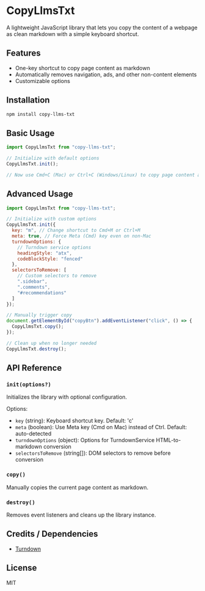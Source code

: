 # CopyLlmsTxt

A lightweight JavaScript library that lets you copy the content of a webpage as
clean markdown with a simple keyboard shortcut.

## Features

- One-key shortcut to copy page content as markdown
- Automatically removes navigation, ads, and other non-content elements
- Customizable options

## Installation

```bash
npm install copy-llms-txt
```

## Basic Usage

```javascript
import CopyLlmsTxt from "copy-llms-txt";

// Initialize with default options
CopyLlmsTxt.init();

// Now use Cmd+C (Mac) or Ctrl+C (Windows/Linux) to copy page content as markdown
```

## Advanced Usage

```javascript
import CopyLlmsTxt from "copy-llms-txt";

// Initialize with custom options
CopyLlmsTxt.init({
  key: "m", // Change shortcut to Cmd+M or Ctrl+M
  meta: true, // Force Meta (Cmd) key even on non-Mac
  turndownOptions: {
    // Turndown service options
    headingStyle: "atx",
    codeBlockStyle: "fenced"
  },
  selectorsToRemove: [
    // Custom selectors to remove
    ".sidebar",
    ".comments",
    "#recommendations"
  ]
});

// Manually trigger copy
document.getElementById("copyBtn").addEventListener("click", () => {
  CopyLlmsTxt.copy();
});

// Clean up when no longer needed
CopyLlmsTxt.destroy();
```

## API Reference

### `init(options?)`

Initializes the library with optional configuration.

Options:

- `key` (string): Keyboard shortcut key. Default: 'c'
- `meta` (boolean): Use Meta key (Cmd on Mac) instead of Ctrl. Default:
  auto-detected
- `turndownOptions` (object): Options for TurndownService HTML-to-markdown
  conversion
- `selectorsToRemove` (string[]): DOM selectors to remove before conversion

### `copy()`

Manually copies the current page content as markdown.

### `destroy()`

Removes event listeners and cleans up the library instance.

## Credits / Dependencies

- [Turndown](https://github.com/domchristie/turndown)

## License

MIT
